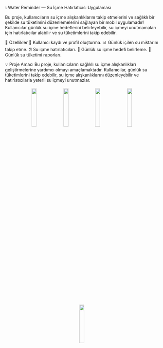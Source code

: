 💧 Water Reminder — Su İçme Hatırlatıcısı Uygulaması

Bu proje, kullanıcıların su içme alışkanlıklarını takip etmelerini ve sağlıklı bir şekilde su tüketimini düzenlemelerini sağlayan bir mobil uygulamadır!
Kullanıcılar günlük su içme hedeflerini belirleyebilir, su içmeyi unutmamaları için hatırlatıcılar alabilir ve su tüketimlerini takip edebilir.

🚀 Özellikler
👤 Kullanıcı kaydı ve profil oluşturma.
📊 Günlük içilen su miktarını takip etme.
⏰ Su içme hatırlatıcıları.
🎯 Günlük su içme hedefi belirleme.
📅 Günlük su tüketimi raporları.

💡 Proje Amacı
Bu proje, kullanıcıların sağlıklı su içme alışkanlıkları geliştirmelerine yardımcı olmayı amaçlamaktadır.
Kullanıcılar, günlük su tüketimlerini takip edebilir, su içme alışkanlıklarını düzenleyebilir ve hatırlatıcılarla yeterli su içmeyi unutmazlar.

<div align="center"> <img src="https://github.com/user-attachments/assets/d7d19645-b77b-4e89-ad32-006307ce2e30" width="18%" style="margin:5px;" /> <img src="https://github.com/user-attachments/assets/9bce1d9b-dae9-429e-b0f4-391d816dd465" width="18%" style="margin:5px;" /> <img src="https://github.com/user-attachments/assets/1babac5e-5427-438c-bd6c-07fd0f39a322" width="18%" style="margin:5px;" /> <img src="https://github.com/user-attachments/assets/05710ba1-f390-40e2-aceb-c626368a8bac" width="18%" style="margin:5px;" /> <img src="https://github.com/user-attachments/assets/344c8f20-c9db-4084-a737-a954c11f4911" width="18%" style="margin:5px;" /> </div>
